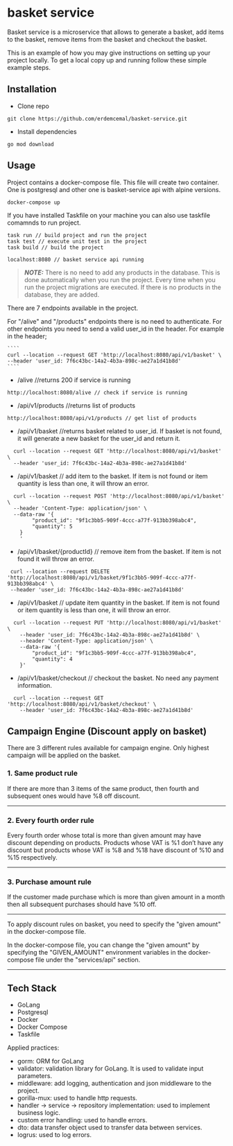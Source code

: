 
# basket service
Basket service is a microservice that allows to generate a basket, add items to the basket, remove items from the basket
and checkout the basket.

This is an example of how you may give instructions on setting up your project locally. To get a local copy up and running follow these simple example steps.

## Installation

- Clone repo
```
git clone https://github.com/erdemcemal/basket-service.git
```
- Install dependencies
```
go mod download
```

## Usage

Project contains a docker-compose file. This file will create two container. One is postgresql and other one is basket-service api with alpine versions.

```
docker-compose up
```

If you have installed Taskfile on your machine you can also use taskfile comamnds to run project.
```
task run // build project and run the project
task test // execute unit test in the project
task build // build the project
```

````
localhost:8080 // basket service api running
````

> **_NOTE:_**  There is no need to add any products in the database. This is done automatically when you run the project. 
> Every time when you run the project migrations are executed. If there is no products in the database, they are added.

There are 7 endpoints available in the project. 

For "/alive" and "/products" endpoints there is no need to authenticate. For other endpoints you need to send a valid user_id in the header. For example in the header;
    
    ````
    curl --location --request GET 'http://localhost:8080/api/v1/basket' \
    --header 'user_id: 7f6c43bc-14a2-4b3a-898c-ae27a1d41b8d'
    ````
- /alive //returns 200 if service is running
```
http://localhost:8080/alive // check if service is running
```
- /api/v1/products //returns list of products
```
http://localhost:8080/api/v1/products // get list of products
```
- /api/v1/basket //returns basket related to user_id. If basket is not found, it will generate a new basket for the user_id and return it.
```
  curl --location --request GET 'http://localhost:8080/api/v1/basket' \
  --header 'user_id: 7f6c43bc-14a2-4b3a-898c-ae27a1d41b8d'
```
- /api/v1/basket // add item to the basket. If item is not found or item quantity is less than one, it will throw an error.
```
  curl --location --request POST 'http://localhost:8080/api/v1/basket' \
  --header 'Content-Type: application/json' \
  --data-raw '{
        "product_id": "9f1c3bb5-909f-4ccc-a77f-913bb398abc4",
        "quantity": 5
    }
    '
```

- /api/v1/basket/{productId} // remove item from the basket. If item is not found it will throw an error.
```
 curl --location --request DELETE 'http://localhost:8080/api/v1/basket/9f1c3bb5-909f-4ccc-a77f-913bb398abc4' \
 --header 'user_id: 7f6c43bc-14a2-4b3a-898c-ae27a1d41b8d'
```

- /api/v1/basket // update item quantity in the basket. If item is not found or item quantity is less than one, it will throw an error.
```
  curl --location --request PUT 'http://localhost:8080/api/v1/basket' \
    --header 'user_id: 7f6c43bc-14a2-4b3a-898c-ae27a1d41b8d' \
    --header 'Content-Type: application/json' \
    --data-raw '{
        "product_id": "9f1c3bb5-909f-4ccc-a77f-913bb398abc4",
        "quantity": 4
    }'
```

- /api/v1/basket/checkout // checkout the basket. No need any payment information.
```
  curl --location --request GET 'http://localhost:8080/api/v1/basket/checkout' \
    --header 'user_id: 7f6c43bc-14a2-4b3a-898c-ae27a1d41b8d'
```

## Campaign Engine (Discount apply on basket)

There are 3 different rules available for campaign engine. Only highest campaign will be applied on the basket.



### 1. Same product rule
If there are more than 3 items of the same product, then fourth and subsequent ones would have %8 off discount.

---
### 2. Every fourth order rule
Every fourth order whose total is more than given amount may have discount
depending on products. Products whose VAT is %1 don’t have any discount but products whose VAT is %8 and %18 have discount of %10 and %15 respectively.

---
### 3. Purchase amount rule
If the customer made purchase which is more than given amount in a month then all subsequent purchases should have %10 off.

---

To apply discount rules on basket, you need to specify the "given amount" in the docker-compose file. 

In the docker-compose file, you can change the "given amount" by specifying the "GIVEN_AMOUNT" environment variables in the docker-compose file under the "services/api" section.


---

## Tech Stack
- GoLang
- Postgresql
- Docker
- Docker Compose
- Taskfile

Applied practices:
- gorm: ORM for GoLang
- validator: validation library for GoLang. It is used to validate input parameters.
- middleware: add logging, authentication and json middleware to the project.
- gorilla-mux: used to handle http requests.
- handler -> service -> repository implementation: used to implement business logic.
- custom error handling: used to handle errors.
- dto: data transfer object used to transfer data between services.
- logrus: used to log errors.